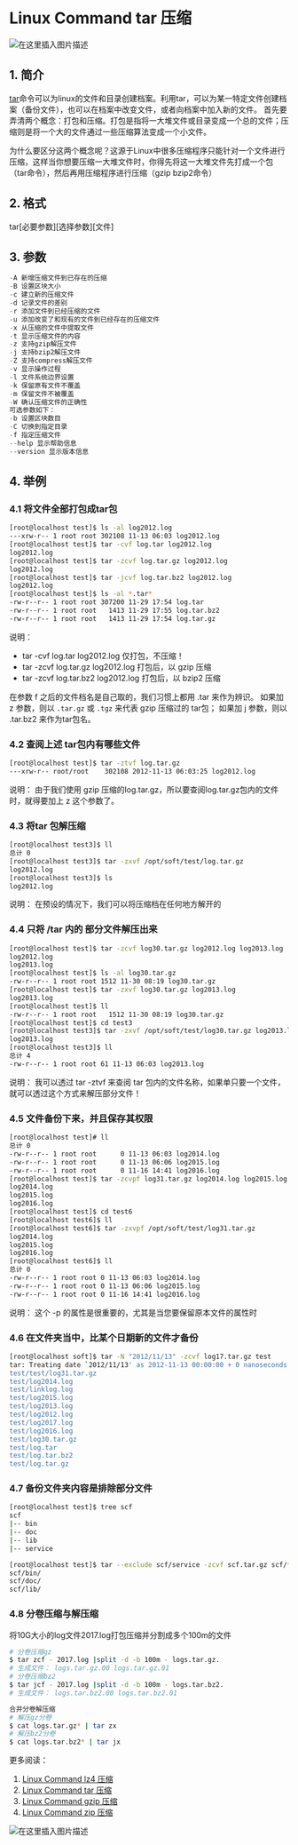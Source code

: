 # Linux Command tar 压缩
![在这里插入图片描述](https://img-blog.csdnimg.cn/198d920091864869b38ab6f36b096846.gif#pic_center)



##  1. 简介
[tar](https://www.gnu.org/software/tar/)命令可以为linux的文件和目录创建档案。利用tar，可以为某一特定文件创建档案（备份文件），也可以在档案中改变文件，或者向档案中加入新的文件。
首先要弄清两个概念：打包和压缩。打包是指将一大堆文件或目录变成一个总的文件；压缩则是将一个大的文件通过一些压缩算法变成一个小文件。

为什么要区分这两个概念呢？这源于Linux中很多压缩程序只能针对一个文件进行压缩，这样当你想要压缩一大堆文件时，你得先将这一大堆文件先打成一个包（tar命令），然后再用压缩程序进行压缩（gzip bzip2命令）
## 2. 格式

tar[必要参数][选择参数][文件] 



##  3. 参数

```c
-A 新增压缩文件到已存在的压缩
-B 设置区块大小
-c 建立新的压缩文件
-d 记录文件的差别
-r 添加文件到已经压缩的文件
-u 添加改变了和现有的文件到已经存在的压缩文件
-x 从压缩的文件中提取文件
-t 显示压缩文件的内容
-z 支持gzip解压文件
-j 支持bzip2解压文件
-Z 支持compress解压文件
-v 显示操作过程
-l 文件系统边界设置
-k 保留原有文件不覆盖
-m 保留文件不被覆盖
-W 确认压缩文件的正确性
可选参数如下：
-b 设置区块数目
-C 切换到指定目录
-f 指定压缩文件
--help 显示帮助信息
--version 显示版本信息
```
##  4. 举例
### 4.1 将文件全部打包成tar包


```bash
[root@localhost test]$ ls -al log2012.log
---xrw-r-- 1 root root 302108 11-13 06:03 log2012.log
[root@localhost test]$ tar -cvf log.tar log2012.log 
log2012.log
[root@localhost test]$ tar -zcvf log.tar.gz log2012.log
log2012.log
[root@localhost test]$ tar -jcvf log.tar.bz2 log2012.log 
log2012.log
[root@localhost test]$ ls -al *.tar*
-rw-r--r-- 1 root root 307200 11-29 17:54 log.tar
-rw-r--r-- 1 root root   1413 11-29 17:55 log.tar.bz2
-rw-r--r-- 1 root root   1413 11-29 17:54 log.tar.gz
```

说明：

 - tar -cvf log.tar log2012.log    仅打包，不压缩！
 - tar -zcvf log.tar.gz log2012.log   打包后，以 gzip 压缩
 - tar -zcvf log.tar.bz2 log2012.log  打包后，以 bzip2 压缩

在参数 f 之后的文件档名是自己取的，我们习惯上都用 .tar 来作为辨识。 如果加 z 参数，则以 `.tar.gz` 或 `.tgz` 来代表 gzip 压缩过的 tar包； 如果加 j 参数，则以 .tar.bz2 来作为tar包名。

### 4.2 查阅上述 tar包内有哪些文件
```bash
[root@localhost test]$ tar -ztvf log.tar.gz
---xrw-r-- root/root    302108 2012-11-13 06:03:25 log2012.log
```

说明：
由于我们使用 gzip 压缩的log.tar.gz，所以要查阅log.tar.gz包内的文件时，就得要加上 z 这个参数了。

### 4.3 将tar 包解压缩

```bash
[root@localhost test3]$ ll
总计 0
[root@localhost test3]$ tar -zxvf /opt/soft/test/log.tar.gz
log2012.log
[root@localhost test3]$ ls
log2012.log
```

说明：
在预设的情况下，我们可以将压缩档在任何地方解开的

### 4.4 只将 /tar 内的 部分文件解压出来

```bash
[root@localhost test]$ tar -zcvf log30.tar.gz log2012.log log2013.log 
log2012.log
log2013.log
[root@localhost test]$ ls -al log30.tar.gz 
-rw-r--r-- 1 root root 1512 11-30 08:19 log30.tar.gz
[root@localhost test]$ tar -zxvf log30.tar.gz log2013.log
log2013.log
[root@localhost test]$ ll
-rw-r--r-- 1 root root   1512 11-30 08:19 log30.tar.gz
[root@localhost test]$ cd test3
[root@localhost test3]$ tar -zxvf /opt/soft/test/log30.tar.gz log2013.log
log2013.log
[root@localhost test3]$ ll
总计 4
-rw-r--r-- 1 root root 61 11-13 06:03 log2013.log
```

说明：
我可以透过 tar -ztvf 来查阅 tar 包内的文件名称，如果单只要一个文件，就可以透过这个方式来解压部分文件！

### 4.5 文件备份下来，并且保存其权限

```bash
[root@localhost test]# ll
总计 0
-rw-r--r-- 1 root root      0 11-13 06:03 log2014.log
-rw-r--r-- 1 root root      0 11-13 06:06 log2015.log
-rw-r--r-- 1 root root      0 11-16 14:41 log2016.log
[root@localhost test]$ tar -zcvpf log31.tar.gz log2014.log log2015.log log2016.log 
log2014.log
log2015.log
log2016.log
[root@localhost test]$ cd test6
[root@localhost test6]$ ll
[root@localhost test6]$ tar -zxvpf /opt/soft/test/log31.tar.gz 
log2014.log
log2015.log
log2016.log
[root@localhost test6]$ ll
总计 0
-rw-r--r-- 1 root root 0 11-13 06:03 log2014.log
-rw-r--r-- 1 root root 0 11-13 06:06 log2015.log
-rw-r--r-- 1 root root 0 11-16 14:41 log2016.log
```

说明：
这个 -p 的属性是很重要的，尤其是当您要保留原本文件的属性时

### 4.6 在文件夹当中，比某个日期新的文件才备份

```bash
[root@localhost soft]$ tar -N "2012/11/13" -zcvf log17.tar.gz test
tar: Treating date `2012/11/13' as 2012-11-13 00:00:00 + 0 nanoseconds
test/test/log31.tar.gz
test/log2014.log
test/linklog.log
test/log2015.log
test/log2013.log
test/log2012.log
test/log2017.log
test/log2016.log
test/log30.tar.gz
test/log.tar
test/log.tar.bz2
test/log.tar.gz
```


### 4.7 备份文件夹内容是排除部分文件
```bash
[root@localhost test]$ tree scf
scf
|-- bin
|-- doc
|-- lib
|-- service

[root@localhost test]$ tar --exclude scf/service -zcvf scf.tar.gz scf/* 
scf/bin/
scf/doc/
scf/lib/
```

###  4.8 分卷压缩与解压缩
将10G大小的log文件2017.log打包压缩并分割成多个100m的文件

```bash
# 分卷压缩gz
$ tar zcf - 2017.log |split -d -b 100m - logs.tar.gz.
# 生成文件： logs.tar.gz.00 logs.tar.gz.01
# 分卷压缩bz2
$ tar jcf - 2017.log |split -d -b 100m - logs.tar.bz2.
# 生成文件： logs.tar.bz2.00 logs.tar.bz2.01
```

```bash
合并分卷解压缩
# 解压gz分卷
$ cat logs.tar.gz* | tar zx
# 解压bz2分卷
$ cat logs.tar.bz2* | tar jx
```

更多阅读：
 1. [Linux Command lz4 压缩](https://blog.csdn.net/xixihahalelehehe/article/details/125201619)
 2. [Linux Command tar 压缩](https://ghostwritten.blog.csdn.net/article/details/106056841)
 3. [Linux Command gzip 压缩](https://blog.csdn.net/xixihahalelehehe/article/details/104724596)
 4. [Linux Command zip 压缩](https://blog.csdn.net/xixihahalelehehe/article/details/125203106)



![在这里插入图片描述](https://img-blog.csdnimg.cn/2710c9506f1741298f9563614b4cbae9.png)


